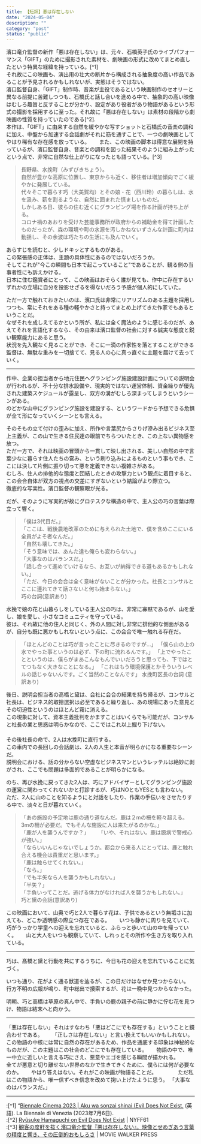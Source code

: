 ```yaml
---
title: 【短評】悪は存在しない
date: "2024-05-04"
description: ""
category: "post"
status: "public"
---
```


濱口竜介監督の新作「悪は存在しない」は、元々、石橋英子氏のライブパフォーマンス「GIFT」のために撮影された素材を、劇映画の形式に改めてまとめ直したという特異な経緯を持っている。[^1]    
それ故にこの映画も、演出用の壮大の断片から構成される抽象度の高い作品であることが予見されるかもしれないが、実態はそうではない。    
濱口監督自身、「GIFT」制作時、音楽が主役であるという映画制作のセオリーと異なる前提に苦難しつつも、石橋氏と話し合いを進める中で、抽象的の高い映像はむしろ趣旨と反することが分かり、設定があり役者があり物語があるという形式の撮影を採用するに至った。それ故に「悪は存在しない」は素材の段階から劇映画の性質を持っていたのである[^2].    
本作は、「GIFT」に由来する自然を緩やかな写すショットと石橋氏の音楽の調和に加え、中盤から加速する会話劇がそれに筋を通すことで、一つの劇映画としてやはり稀有な存在感を放っている。　　 また、この映画の脚本は得意な展開を持っているが、濱口監督自身、音楽との調和を図った結果そのように組み上がったという点で、非常に自然な仕上がりになったとも語っている。[^3]       
   
>長野県、水挽町（みずびきちょう）。  
>自然が豊かな高原に位置し、東京からも近く、移住者は増加傾向でごく緩やかに発展している。  
>代々そこで暮らす巧（大美賀均）とその娘・花（西川玲）の暮らしは、水を汲み、薪を割るような、自然に囲まれた慎ましいものだ。  
>しかしある日、彼らの住む近くにグランピング場を作る計画が持ち上がる。  
>コロナ禍のあおりを受けた芸能事務所が政府からの補助金を得て計画したものだったが、森の環境や町の水源を汚しかねないずさんな計画に町内は動揺し、その余波は巧たちの生活にも及んでいく。  
  
あらすじを読むと、少しドキッとするものがある。  
この緊張感の正体は、主題の具体性にあるのではないだろうか。  
そしてこれが"今この瞬間も日本で起こっていること"であることが、観る側の当事者性にも訴えかける。  
日本に住む鑑賞者にとって、この映画はおそらく誰が見ても、作中に存在するいずれかの立場に自分を投影せざるを得ないだろう予感が個人的にしていた。  
  
ただ一方で触れておきたいのは、濱口氏は非常にリアリズムのある主題を採用しつつも、常にそれをある種の軽やかさと持ってまとめ上げてきた作家でもあるということだ。  
なぜそれを成しえてるかという所が、私には全く魔法のように感じるのだが、あえてそれを言語化するなら、その由来は濱口監督の社会に対する誠実な態度と鋭い観察能力にあると思う。  
状況を先入観なく見ることができ、そこに一滴の作家性を落とすることができる監督は、無駄な重みを一切捨てて、見る人の心に真っ直ぐに主題を届けて去っていく。  
  
--------
  
作中、企業の担当者から地元住民へグランピング施設建設計画についての説明会が行われるが、不十分な排水設備や、現実的ではない運営体制、資金繰りが優先された建築スケジュールが露呈し、双方の溝がむしろ深まってしまうというシーンがある。  
のどかな山中にグランピング施設を建設する、というワードから予想できる危惧が全て形になっていくシーンとも言える。  
  
そのそもの立て付けの歪みに加え、所作や言葉尻からさりげ滲み出るビジネス至上主義が、この山で生きる住民達の眼前でちらついたとき、この上ない異物感を放つ。  
ただ一方で、それは映画の冒頭から一貫して映し出される、美しい自然の中で言葉少なに暮らす住人たちの営み、という刷り込みによるものという事もでき、ここには決して片側に振り切って悪を定義できない複雑さがある。  
むしろ、住人の排他的な態度と団結したときの攻撃力という観点に着目すると、この会合自体が双方の視点の交差にすぎないという結論がより際立つ。  
徹底的な写実性。濱口監督の観察眼が光る。  
  
だが、そのように写実的が故にグロテスクな構造の中で、主人公の巧の言葉は際立って響く。  
  
>「僕は3代目だ。」  
>「ここは、戦後農地改革のために与えられた土地で、僕を含めここにいる全員がよそ者なんだ。」  
>「自然も壊してきた。」  
>「そう意味では、あんた達も俺らも変わらない。」  
>「大事なのはバランスだ。」  
>「話し合って進めていけるなら、お互いが納得できる道もあるかもしれない。」  
>「ただ、今日の会合は全く意味がないことが分かった。社長とコンサルとここに連れてきて話さないと何も始まらない。」  
>巧の台詞(意訳あり)
  
水挽で娘の花と山暮らしをしている主人公の巧は、非常に寡黙であるが、山を愛し、娘を愛し、小さなコミュニティを守っている。  
彼は、それ故に他の住人と同じく、外の人間に対し非常に排他的な側面があるが、自分も既に悪かもしれないという点に、この会合で唯一触れる存在だ。  
  
>「ほとんどのことは巧が言ったことに尽きるのですが...」
>「僕ら山の上の水でやった事というのは必ず、下の町に流れるんです。」
>「上でやったことというのは、僕らがまあこんなもんでいいだろうと思っても、下ではとてつもなく大きなことになる。」
>「これはもう環境保護とかそういうレベルの話じゃないんです。ごく当然のことなんです」
>水挽町区長の台詞 (意訳あり)  
  
後日、説明会担当者の高橋と黛は、会社に会合の結果を持ち帰るが、コンサルと社長は、ビジネス的取捨選択は必至であると繰り返し、あの現場にあった意見とその切迫性というのはほとんど霧に消える。　　  
この現象に対して、資本主義批判をかますことはいくらでも可能だが、コンサルと社長の業と思惑は明らかなので、ここではこれ以上掘り下げない。　　  
　  
その後社長の命で、2人は水挽町に直行する。  
この車内での長回しの会話劇は、2人の人生と本音が明らかになる重要なシーンだ。  
説明会における、話の分からない空虚なビジネスマンというレッテルは絶妙に剥がされ、ここでも問題は多面的であることが明らかになる。  
  
のち、再び水挽に戻ってきた2人は、巧にアドバイザーとしてグランピング施設の運営に関わってくれないかと打診するが、巧はNOともYESとも言わない。　  
ただ、2人に山のことを知るようにと対話をしたり、作業の手伝いをさせたりする中で、淡々と日が暮れていく。　　
　　
>「あの施設の予定地は鹿の通り道なんだ。鹿は２mの柵を軽々超える。3mの柵が必要だ。でもそんな施設に人は来たがるのかな。」  
>「鹿が人を襲うんですか？」　　
>「いや、それはない。鹿は臆病で警戒心が強い。」  
>「ならいいんじゃないでしょうか。都会から来る人にとっては、鹿と触れ合える機会は貴重だと思います。」  
>「鹿は触らせてくれない。」  
>「なら。」  
>「でも半矢なら人を襲うかもしれない。」  
>「半矢？」  
>「手負いってことだ。逃げる体力がなければ人を襲うかもしれない。」　　
>巧と黛の会話(意訳あり)  
  
この映画において、山奥で巧と2人で暮らす花は、子供であるという無垢さに加えても、どこか透明感の際立つ存在である。　　
いつも静かに周りを見ていて、巧がうっかり学童への迎えを忘れていると、ふらっと歩いて山の中を帰っていく。　　
山と大人をいつも観察していて、しれっとその所作や生き方を取り入れている。　　

------
  
巧は、髙橋と黛と行動を共にするうちに、今日も花の迎えを忘れていることに気づく。  
  
いつも通り、花がよく通る獣道を辿るが、この日だけはなぜか見つからない。  
行方不明の広報が鳴り、町中総出で捜索するが、花は一晩中見つからなかった。  
  
明朝、巧と高橋は草原の真ん中で、手負いの鹿の親子の前に静かに佇む花を見つけ、物語は結末へと向かう。  
  
--------
  
「悪は存在しない」それはすなわち「悪はどこにでも存在する」ということと鏡合わせである。　　 
「正しさは存在しない」と言い換えてもいいかもしれない。　　 
この物語の中核には常に自然の存在があるため、作品を通底する印象は神秘的なものだが、この主題はこの社会のどこにでも存在している。　　
物語の中で、唯一中立に近しいと言える巧にさえ、悪意やエゴを感じる瞬間が描かれる。　　
　　
全てが悪意と切り離せない世界のなかで生きてきくために、僕らには何が必要なのか。　　
やはり答えはない。それがこの映画が物語ることだ。　　 　　 
ただ私はこの物語から、唯一信ずべき信念を改めて掬い上げたように思う。 
「大事なのはバランスだ。」

--------

:[^1] “[Biennale Cinema 2023 | Aku wa sonzai shinai (Evil Does Not Exist.](https://ja.m.wikipedia.org/wiki/%E6%82%AA%E3%81%AF%E5%AD%98%E5%9C%A8%E3%81%97%E3%81%AA%E3%81%84) (英語). La Biennale di Venezia (2023年7月6日).  
:[^2] [Ryûsuke Hamaguchi on Evil Does Not Exist](https://m.youtube.com/watch?v=VCXMbhC794I) | NYFF61  
:[^3] [観客の度肝を抜く濱口竜介監督『悪は存在しない』。映像とせめぎあう言葉の精度と響き、その圧倒的おもしろさ](https://moviewalker.jp/news/article/1193862/p3) | MOVIE WALKER PRESS

